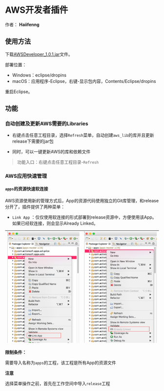 # AWS开发者插件

作者：
**Haiifenng**

## 使用方法

下载[AWSDeveloper_1.0.1.jar](https://github.com/haiifenng/AWSDeveloper/releases/download/1.0.1/AWSDeveloper_1.0.1.jar)文件。

部署位置：
* Windows：eclipse/dropins
* macOS：应用程序-Eclipse，右键-显示包内容，Contents/Eclipse/dropins

重启Eclipse。

## 功能
### 自动创建及更新AWS需要的Libraries

* 右键点击任意工程目录，选择`Refresh`菜单，自动创建`aws_lib`的库并且更新release下需要的jar包

* 同时，可以一键更新AWS的库和依赖文件

> 功能入口：右键点击任意工程目录-`Refresh`

### AWS应用快速管理

#### `apps`的资源快速软连接

AWS资源使用新的管理方式后，App的资源代码使用独立的Git库管理，和release分开了，插件提供了两种菜单：
* `Link App` ：仅仅使用软连接的形式部署到release资源中，方便使用该App。如果已经软连接，则会显示Already Linked。

|![link-app.png](./img/link-app.png) | ![link-app.png](./img/already-linked.png) |
| -- | -- |

**限制条件：**

需要导入名称为`apps`的工程，该工程是所有App的资源文件

**注意**

选择菜单操作之前，首先在工作空间中导入`release`工程


